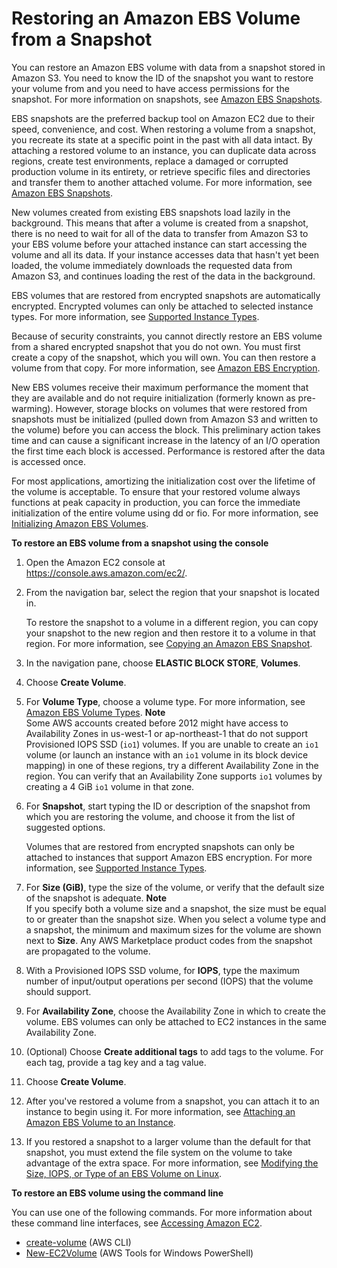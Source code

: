 # Restoring an Amazon EBS Volume from a Snapshot<a name="ebs-restoring-volume"></a>

You can restore an Amazon EBS volume with data from a snapshot stored in Amazon S3\. You need to know the ID of the snapshot you want to restore your volume from and you need to have access permissions for the snapshot\. For more information on snapshots, see [Amazon EBS Snapshots](EBSSnapshots.md)\.

EBS snapshots are the preferred backup tool on Amazon EC2 due to their speed, convenience, and cost\. When restoring a volume from a snapshot, you recreate its state at a specific point in the past with all data intact\. By attaching a restored volume to an instance, you can duplicate data across regions, create test environments, replace a damaged or corrupted production volume in its entirety, or retrieve specific files and directories and transfer them to another attached volume\. For more information, see [Amazon EBS Snapshots](https://docs.aws.amazon.com/AWSEC2/latest/UserGuide/EBSSnapshots.htm)\.

New volumes created from existing EBS snapshots load lazily in the background\. This means that after a volume is created from a snapshot, there is no need to wait for all of the data to transfer from Amazon S3 to your EBS volume before your attached instance can start accessing the volume and all its data\. If your instance accesses data that hasn't yet been loaded, the volume immediately downloads the requested data from Amazon S3, and continues loading the rest of the data in the background\.

EBS volumes that are restored from encrypted snapshots are automatically encrypted\. Encrypted volumes can only be attached to selected instance types\. For more information, see [Supported Instance Types](EBSEncryption.md#EBSEncryption_supported_instances)\.

Because of security constraints, you cannot directly restore an EBS volume from a shared encrypted snapshot that you do not own\. You must first create a copy of the snapshot, which you will own\. You can then restore a volume from that copy\. For more information, see [Amazon EBS Encryption](https://docs.aws.amazon.com/AWSEC2/latest/UserGuide/EBSEncryption.html)\.

New EBS volumes receive their maximum performance the moment that they are available and do not require initialization \(formerly known as pre\-warming\)\. However, storage blocks on volumes that were restored from snapshots must be initialized \(pulled down from Amazon S3 and written to the volume\) before you can access the block\. This preliminary action takes time and can cause a significant increase in the latency of an I/O operation the first time each block is accessed\. Performance is restored after the data is accessed once\.

For most applications, amortizing the initialization cost over the lifetime of the volume is acceptable\. To ensure that your restored volume always functions at peak capacity in production, you can force the immediate initialization of the entire volume using dd or fio\. For more information, see [Initializing Amazon EBS Volumes](ebs-initialize.md)\.

**To restore an EBS volume from a snapshot using the console**

1. Open the Amazon EC2 console at [https://console\.aws\.amazon\.com/ec2/](https://console.aws.amazon.com/ec2/)\.

1. From the navigation bar, select the region that your snapshot is located in\.

   To restore the snapshot to a volume in a different region, you can copy your snapshot to the new region and then restore it to a volume in that region\. For more information, see [Copying an Amazon EBS Snapshot](ebs-copy-snapshot.md)\.

1. In the navigation pane, choose **ELASTIC BLOCK STORE**, **Volumes**\.

1. Choose **Create Volume**\.

1. For **Volume Type**, choose a volume type\. For more information, see [Amazon EBS Volume Types](EBSVolumeTypes.md)\.
**Note**  
Some AWS accounts created before 2012 might have access to Availability Zones in us\-west\-1 or ap\-northeast\-1 that do not support Provisioned IOPS SSD \(`io1`\) volumes\. If you are unable to create an `io1` volume \(or launch an instance with an `io1` volume in its block device mapping\) in one of these regions, try a different Availability Zone in the region\. You can verify that an Availability Zone supports `io1` volumes by creating a 4 GiB `io1` volume in that zone\.

1. For **Snapshot**, start typing the ID or description of the snapshot from which you are restoring the volume, and choose it from the list of suggested options\.

   Volumes that are restored from encrypted snapshots can only be attached to instances that support Amazon EBS encryption\. For more information, see [Supported Instance Types](EBSEncryption.md#EBSEncryption_supported_instances)\.

1. For **Size \(GiB\)**, type the size of the volume, or verify that the default size of the snapshot is adequate\.
**Note**  
If you specify both a volume size and a snapshot, the size must be equal to or greater than the snapshot size\. When you select a volume type and a snapshot, the minimum and maximum sizes for the volume are shown next to **Size**\. Any AWS Marketplace product codes from the snapshot are propagated to the volume\.

1. With a Provisioned IOPS SSD volume, for **IOPS**, type the maximum number of input/output operations per second \(IOPS\) that the volume should support\.

1. For **Availability Zone**, choose the Availability Zone in which to create the volume\. EBS volumes can only be attached to EC2 instances in the same Availability Zone\.

1. \(Optional\) Choose **Create additional tags** to add tags to the volume\. For each tag, provide a tag key and a tag value\.

1. Choose **Create Volume**\.

1. After you've restored a volume from a snapshot, you can attach it to an instance to begin using it\. For more information, see [Attaching an Amazon EBS Volume to an Instance](ebs-attaching-volume.md)\.

1. If you restored a snapshot to a larger volume than the default for that snapshot, you must extend the file system on the volume to take advantage of the extra space\. For more information, see [Modifying the Size, IOPS, or Type of an EBS Volume on Linux](ebs-modify-volume.md)\.

**To restore an EBS volume using the command line**

You can use one of the following commands\. For more information about these command line interfaces, see [Accessing Amazon EC2](concepts.md#access-ec2)\.
+ [create\-volume](https://docs.aws.amazon.com/cli/latest/reference/ec2/create-volume.html) \(AWS CLI\)
+ [New\-EC2Volume](https://docs.aws.amazon.com/powershell/latest/reference/items/New-EC2Volume.html) \(AWS Tools for Windows PowerShell\)
